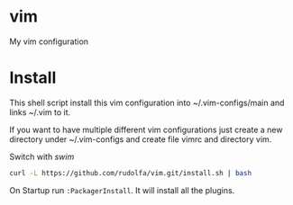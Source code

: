 # vim
My vim configuration

# Install
This shell script install this vim configuration into ~/.vim-configs/main and links ~/.vim to it.

If you want to have multiple different vim configurations just create a new directory under ~/.vim-configs 
and create file vimrc and directory vim.

Switch with *swim* <tab>

```bash
curl -L https://github.com/rudolfa/vim.git/install.sh | bash
```

On Startup run ```:PackagerInstall```. It will install all the plugins.
